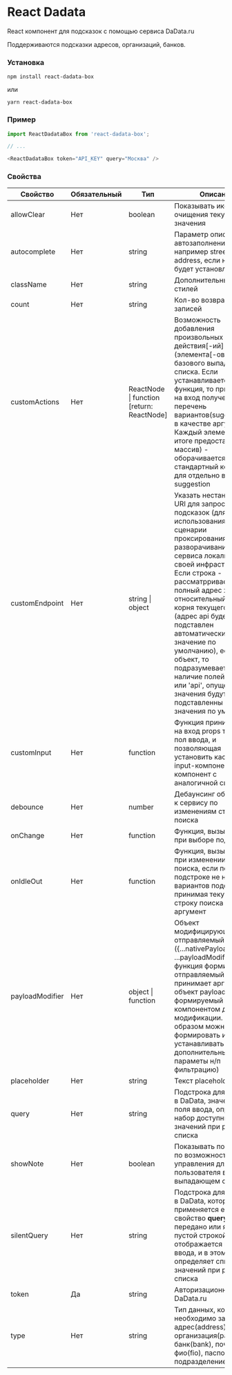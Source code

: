 # React Dadata
React компонент для подсказок с помощью сервиса DaData.ru

Поддерживаются подсказки адресов, организаций, банков.

### Установка
```
npm install react-dadata-box
```
или
```
yarn react-dadata-box
```

### Пример
```javascript
import ReactDadataBox from 'react-dadata-box';

// ...

<ReactDadataBox token="API_KEY" query="Москва" />
```

### Свойства

| Свойство  | Обязательный | Тип | Описание | По умолчанию |
| ------------- | ------------- | ------------- | ------------- | ------------- |
| allowClear | Нет | boolean | Показывать иконку для очищения текущего значения | false |
| autocomplete | Нет | string | Параметр описывающий автозаполнение поля, например street-address, если не задан, будет установлен как off | "off" |
| className | Нет | string | Дополнительный класс стилей | |
| count | Нет | string | Кол-во возвращаемых записей | 10 |
| customActions | Нет | ReactNode &#124; function [return: ReactNode] | Возможность добавления произвольных действия\[-ий\](элемента\[-ов\]) в конец базового выпадающего списка. Если устанавливается как функция, то принимает на вход полученный перечень вариантов(suggestions) в качестве аргумента. Каждый элемент (если в итоге предоставляется массив) - оборачивается в стандартный контейнер для отдельно взятого suggestion | |
| customEndpoint | Нет | string &#124; object | Указать нестандартный URI для запроса подсказок (для использования в сценарии проксирования или при разворачивании сервиса локально в своей инфраструктуре); Если строка - рассматрривается как полный адрес хоста или относительный путь от корня текущего сайта (адрес api будет подставлен автоматически см. значение по умолчанию), если объект, то подразумевается наличие полей 'host' и/или 'api', опущенные значения будут подставленны из значения по умолчанию |{<br/>&nbsp;&nbsp;host: 'https://suggestions.dadata.ru',<br/>&nbsp;&nbsp;api: 'suggestions/api/4_1/rs/suggest'<br/>}|
| customInput | Нет | function | Функция принимающая на вход props типового пол ввода, и позволяющая установить кастомный input-компонент или компонент с аналогичной сигнатурой | `(params) => <input { ...params } />`
| debounce | Нет | number | Дебаунсинг обращения к сервису по изменениям строки поиска | 350 мс|
| onChange | Нет | function | Функция, вызываемая при выборе подсказки | |
| onIdleOut | Нет | function | Функция, вызываемая при изменении строки поиска, если по текущей подстроке не найдено вариантов подсказки, принимая текущую строку поиска как аргумент | |
| payloadModifier | Нет | object &#124; function | Объект модифицирующий отправляемый payload ({...nativePayload, ...payloadModifier}}), или функция формирующая отправляемый payload, принимает аргументом объект payload формируемый компонентом для модификации. (Таким образом можно формировать и устанавливать дополнительные параметы н/п фильтрацию) | |
| placeholder | Нет | string | Текст placeholder | |
| query | Нет | string | Подстрока для запроса в DaData, значение для поля ввода, определяет набор доступных значений при раскрытии списка | |
| showNote | Нет | boolean | Показывать подсказку по возможностям управления для пользователя в выпадающем списке | true |
| silentQuery | Нет | string | Подстрока для запроса в DaData, которая применяется если свойство **query** не передано или является пустой строкой, оно не отображается в поле ввода, и в этом случае определяет список значений при раскрытии списка | |
| token | Да | string | Авторизационный токен DaData.ru | |
| type | Нет | string | Тип данных, которые необходимо запросить: адрес(address), организация(party) или банк(bank), почта(email), фио(fio), паспорт-подразделение(fms_unit) | "address" |

